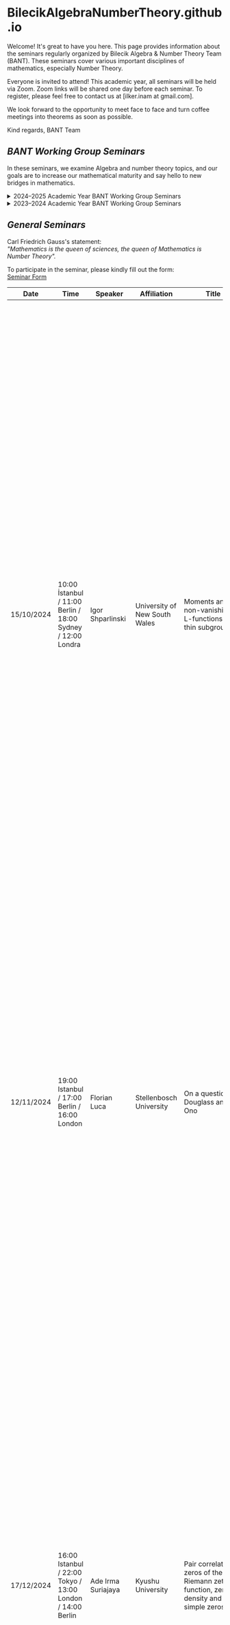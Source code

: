 # BilecikAlgebraNumberTheory.github.io


Welcome! It's great to have you here. This page provides information about the seminars regularly organized by Bilecik Algebra & Number Theory Team (BANT). These seminars cover various important disciplines of mathematics, especially Number Theory.

Everyone is invited to attend! This academic year, all seminars will be held via Zoom. Zoom links will be shared one day before each seminar. To register, please feel free to contact us at [ilker.inam at gmail.com].

We look forward to the opportunity to meet face to face and turn coffee meetings into theorems as soon as possible.


Kind regards,
BANT Team

## *BANT Working Group Seminars*

  <p>In these seminars, we examine Algebra and number theory topics, and our goals are to increase our mathematical maturity and say hello to new bridges in mathematics.</p><details>
  <summary>2024–2025 Academic Year BANT Working Group Seminars</summary>
  <p>This academic year, we will use the book Apostol, T. M. (1998). <i>Introduction to Analytic Number Theory</i>. Springer Science & Business Media in these seminars.</p>

  <table>
    <thead>
        <tr>
            <th>Date</th>
            <th>Speaker</th>
            <th>Title</th>
        </tr>
    </thead>
    <tbody>
      <tr><td>03.10.2024</td><td>İlker İnam</td><td>Divisibility, Greatest common divisor, Prime numbers</td></tr>
        <tr><td>10.10.2024</td><td>Zeynep Demirkol Özkaya</td><td>The fundamental theorem of arithmetic, The series of reciprocals of the primes, The Euclidean algorithm, The greatest common divisor of more than two numbers</td></tr>
        <tr><td>17.10.2024</td><td>Zekiye Pınar Cihan</td><td>The Mobius function μ(n), The Euler totient function φ(n), A relation connecting μ(n) and φ(n), A product formula for φ(n)</td></tr>
        <tr><td>24.10.2024</td><td>İlker İnam</td><td>The Dirichlet product of arithmetical functions, Dirichlet inverses and the Mobius inversion formula, The Mangoldt function Λ(n), Multiplicative functions</td></tr>
        <tr><td>31.10.2024</td><td>Mine Ateş</td><td>Multiplicative functions and Dirichlet multiplication, The inverse of a completely multiplicative function, Liouville's function λ(n), The divisor functions σ_z(n), Generalized convolutions, Formal power series</td></tr>
        <tr><td>07.11.2024</td><td>Zekiye Pınar Cihan</td><td>The Bell series of an arithmetical function, Bell series and Dirichlet multiplication, Derivatives of arithmetical functions, The Selberg identity</td></tr>
        <tr><td>14.11.2024</td><td>Şevval Dündar</td><td>The big oh notation, Asymptotic equality of functions, Euler's summation formula, Some elementary asymptotic formulas</td></tr>
        <tr><td>21.11.2024</td><td>Zeynep Demirkol Özkaya</td><td>The average order of d(n), The average order of the divisor functions σ_z(n), The average order of φ(n), An application to the distribution of lattice points visible from the origin</td></tr>
        <tr><td>28.11.2024</td><td>Mine Ateş</td><td>The average order of μ(n) and of Λ(n), The partial sums of a Dirichlet product, Applications to μ(n) and Λ(n), Another identity for the partial sums of a Dirichlet product</td></tr>
        <tr><td>05.12.2024</td><td>Sashadhar Dutta</td><td>Chebyshev's functions θ(x) and ψ(x), Relations connecting θ(x) and π(n), Some equivalent forms of the prime number theorem</td></tr>
        <tr><td>12.12.2024</td><td>İlker İnam</td><td>Some equivalent forms of the prime number theorem, Inequalities for π(n) and p_n, Shapiro's Tauberian theorem, Applications of Shapiro's theorem, An asymptotic formula for the partial sum ∑ 1/p, The partial sums of the Möbius function, A brief sketch of an elementary proof of the prime number theorem, Selberg's asymptotic formula</td></tr>
        <tr><td>19.12.2024</td><td>Zeynep Demirkol Özkaya</td><td>Definition and basic properties of congruences, Residue classes and complete residue systems, Linear congruences, Reduced residue systems and the Euler-Fermat theorem</td></tr>
        <tr><td>26.12.2024</td><td>BANT Team</td><td>Time Out</td></tr>
        <tr><td>02.01.2025</td><td>BANT Team</td><td>Holiday</td></tr>
        <tr><td>09.01.2025</td><td>Mine Ateş</td><td>Polynomial congruences modulo p, Lagrange's theorem, Applications of Lagrange's theorem, Simultaneous linear congruences, The Chinese remainder theorem, Applications of the Chinese remainder theorem, Polynomial congruences with prime power moduli</td></tr>
        <tr><td>16.01.2025</td><td>Zekiye Pınar Cihan</td><td>The principle of cross-classification, A decomposition property of reduced residue systems</td></tr>
        <tr><td>23.01.2025</td><td>BANT Team</td><td>Winter Break</td></tr>
        <tr><td>30.01.2025</td><td>BANT Team</td><td>Winter Break</td></tr>
        <tr><td>07.02.2025</td><td>BANT Team</td><td>Winter Break</td></tr>
        <tr><td>13.02.2025</td><td>Sashadhar Dutta</td><td>Examples of groups and subgroups, Elementary properties of groups, Construction of subgroups, Characters of finite abelian groups</td></tr>
        <tr><td>20.02.2025</td><td>Murat Özyurt</td><td>The character group, The orthogonality relations for characters, Dirichlet characters, Sums involving Dirichlet characters, The nonvanishing of L(1, x) for real nonprincipal x</td></tr>
        <tr><td>27.02.2025</td><td>İlker İnam</td><td>Chapter 7, whole</td></tr>
        <tr><td>05.03.2025</td><td>Zeynep Demirkol Özkaya</td><td>Functions periodic modulo k. Existence of finite Fourier series for periodic arithmetical functions. Ramanujan's sum and generalizations. Multiplicative properties of the sums sk(n).</td></tr>
        <tr><td>13.03.2025</td><td>Mine Ateş</td><td>Gauss sums associated with Dirichlet characters. Dirichlet characters with nonvanishing Gauss sums. Induced moduli and primitive characters.</td></tr>
        <tr><td>20.03.2025</td><td>Sashadhar Dutta</td><td>Further properties of induced moduli. The conductor of a character. Primitive characters and separable Gauss sums. The finite Fourier series of the Dirichlet characters. Pólya’s inequality for the partial sums of primitive characters. Exercises for Chapter 8.</td></tr>
        <tr><td>27.03.2025</td><td>İlker İnam</td><td>Quadratic residues. Legendre’s symbol and its properties. Evaluation of (-1|p) and (2|p). Gauss' lemma. The quadratic reciprocity law.</td></tr>
        <tr><td>03.04.2025</td><td>BANT Team</td><td>Ramadan Holiday</td></tr>
        <tr><td>10.04.2025</td><td>Zekiye Pınar Cihan</td><td>Applications of the reciprocity law. The Jacobi symbol. Applications to Diophantine equations. Gauss sums and the quadratic reciprocity law. The reciprocity law for quadratic Gauss sums. Another proof of the quadratic reciprocity law. Exercises for Chapter 9.</td></tr>
        <tr><td>17.04.2025</td><td>BANT Team</td><td>Time Out</td></tr>
        <tr><td>24.04.2025</td><td>Zeynep Demirkol Özkaya</td><td>The exponent of a number mod m. Primitive roots. Primitive roots and reduced residue systems. The nonexistence of primitive roots mod 2^α for α ≥ 3. The existence of primitive roots mod p for odd primes p. Primitive roots and quadratic residues. The existence of primitive roots mod p^x. The existence of primitive roots mod 2p^x.</td></tr>
        <tr><td>01.04.2025</td><td>Murat Özyurt</td><td>The nonexistence of primitive roots in the remaining cases. The number of primitive roots mod m. The index calculus. Primitive roots and Dirichlet characters. Real-valued Dirichlet characters mod p^x. Primitive Dirichlet characters mod p^x. Exercises for Chapter 10.</td></tr>
        <tr><td>08.05.2025</td><td>İlker İnam</td><td>The half-plane of absolute convergence of a Dirichlet series. The function defined by a Dirichlet series. Multiplication of Dirichlet series. Euler products. The half-plane of convergence of a Dirichlet series. Analytic properties of Dirichlet series.</td></tr>
        <tr><td>15.05.2025</td><td>Mine Ateş</td><td>Dirichlet series with nonnegative coefficients. Dirichlet series expressed as exponentials of Dirichlet series. Mean value formulas for Dirichlet series. An integral formula for the coefficients of a Dirichlet series. An integral formula for the partial sums of a Dirichlet series. Exercises for Chapter 11.</td></tr>
        <tr><td>22.05.2025</td><td>Sashadhar Dutta</td><td>Properties of the gamma function. Integral representation for the Hurwitz zeta function. A contour integral representation for the Hurwitz zeta function. The analytic continuation of the Hurwitz zeta function. Analytic continuation of ζ(s) and L(s, χ). Hurwitz’s formula for ζ(s, a). The functional equation for the Riemann zeta function.</td></tr>
        <tr><td>29.05.2025</td><td>Zekiye Pınar Cihan</td><td>A functional equation for the Hurwitz zeta function. The functional equation for L-functions. Evaluation of ζ(−n, a). Properties of Bernoulli numbers and Bernoulli polynomials. Formulas for L(0, χ). Approximation of ζ(s, a) by finite sums. Inequalities for |ζ(s, a)|. Inequalities for |ζ(s)| and |L(s, χ)|. Exercises for Chapter 12.</td></tr>
        <tr><td>29.05.2025</td><td>İlker İnam</td><td>Chapter 13 whole</td></tr>
    </tbody>
  </table>
</details>

<details>
  <summary>2023–2024 Academic Year BANT Working Group Seminars</summary>
  <p>This academic year, we will use the book D. S Malik, John M. Mordeson and M. K. Sen, <i>Fundamentals of Abstract Algebra</i>. in these seminars.</p>
<table>
    <thead>
      <tr>
        <th>Date</th>
        <th>Speaker</th>
        <th>Title</th>
      </tr>
    </thead>
    <tbody>
      <tr>
        <td>12/10/2023</td>
        <td>İlker İnam</td>
        <td>Set, Relations, and Integers</td>
      </tr>
      <tr>
        <td>19/10/2023</td>
        <td>Mine Ateş</td>
        <td>Introduction to Groups</td>
      </tr>
      <tr>
        <td>26/10/2023</td>
        <td>Murat Özyurt</td>
        <td>Permutation Groups</td>
      </tr>
      <tr>
        <td>02/11/2023</td>
        <td>Zeynep Demirkol Özkaya</td>
        <td>Subgroups and Normal Subgroups</td>
      </tr>
      <tr>
        <td>09/11/2023</td>
        <td>Zeynep Demirkol Özkaya</td>
        <td>Subgroups and Normal Subgroups</td>
      </tr>
      <tr>
        <td>16/11/2023</td>
        <td>BANT Team</td>
        <td>Time Out</td>
      </tr>
      <tr>
        <td>23/11/2023</td>
        <td>Zeynep Demirkol Özkaya</td>
        <td>Subgroups and Normal Subgroups</td>
      </tr>
      <tr>
        <td>30/11/2023</td>
        <td>Elif Ilgaz Çağlayan</td>
        <td>Homomorphisms and Isomorphisms of Groups</td>
      </tr>
      <tr>
        <td>07/12/2023</td>
        <td>Elif Ilgaz Çağlayan</td>
        <td>Homomorphisms and Isomorphisms of Groups</td>
      </tr>
      <tr>
        <td>14/12/2023</td>
        <td>İlker İnam</td>
        <td>Direct Product of Groups</td>
      </tr>
      <tr>
        <td>21/12/2023</td>
        <td>Zeynep Demirkol Özkaya</td>
        <td>Sylow Theorems</td>
      </tr>
      <tr>
        <td>28/12/2023</td>
        <td>Murat Özyurt</td>
        <td>Solvable and Nilpotent Groups</td>
      </tr>
      <tr>
        <td>04/01/2024</td>
        <td>Pınar Cihan</td>
        <td>Finitely Generated Abelian Groups</td>
      </tr>
      <tr>
        <td>11/01/2024</td>
        <td>Mine Ateş</td>
        <td>Introduction to Rings</td>
      </tr>
      <tr>
        <td>18/01/2024</td>
        <td>Mine Ateş</td>
        <td>Some Important Rings</td>
      </tr>
      <tr>
        <td>25/01/2024</td>
        <td>BANT Team</td>
        <td>Winter Break</td>
      </tr>
      <tr>
        <td>01/02/2024</td>
        <td>BANT Team</td>
        <td>Winter Break</td>
      </tr>
      <tr>
        <td>21/02/2024</td>
        <td>BANT Team</td>
        <td>Winter Break</td>
      </tr>
      <tr>
        <td>28/02/2024</td>
        <td>Pınar Cihan</td>
        <td>Subrings, Ideals, and Homomorphisms</td>
      </tr>
      <tr>
        <td>06/03/2024</td>
        <td>Elif Ilgaz Çağlayan</td>
        <td>Ring Embedding</td>
      </tr>
      <tr>
        <td>13/03/2024</td>
        <td>İlker İnam</td>
        <td>Direct Sum of Rings</td>
      </tr>
      <tr>
        <td>20/03/2024</td>
        <td>Zeynep Demirkol Özkaya</td>
        <td>Polynomial Rings</td>
      </tr>
      <tr>
        <td>27/03/2024</td>
        <td>Zeynep Demirkol Özkaya</td>
        <td>Euclidean Domains</td>
      </tr>
      <tr>
        <td>03/04/2024</td>
        <td>İlker İnam</td>
        <td>Unique Factorization Domains</td>
      </tr>
      <tr>
        <td>10/04/2024</td>
        <td>BANT Team</td>
        <td>Holiday</td>
      </tr>
      <tr>
        <td>17/04/2024</td>
        <td>İlker İnam</td>
        <td>Unique Factorization Domains</td>
      </tr>
      <tr>
        <td>24/04/2024</td>
        <td>Zeynep Demirkol Özkaya</td>
        <td>Maximal, Prime, and Maximal Ideals</td>
      </tr>
      <tr>
        <td>01/05/2024</td>
        <td>BANT Team</td>
        <td>Holiday</td>
      </tr>
      <tr>
        <td>08/05/2024</td>
        <td>Mine Ateş</td>
        <td>Noetherian and Artinian Rings</td>
      </tr>
      <tr>
        <td>15/05/2024</td>
        <td>Elif Ilgaz Çağlayan</td>
        <td>Modules and Vector Spaces</td>
      </tr>
      <tr>
        <td>22/05/2024</td>
        <td>Murat Özyurt</td>
        <td>Rings of Matrices</td>
      </tr>
      <tr>
        <td>29/05/2024</td>
        <td>Zeynep Demirkol Özkaya</td>
        <td>Field Extension</td>
      </tr>
      <tr>
        <td>05/06/2024</td>
        <td>Elif Ilgaz Çağlayan</td>
        <td>Field Extension</td>
      </tr>
    </tbody>
  </table>
</details>

 
## *General Seminars*

Carl Friedrich Gauss's statement:  
*"Mathematics is the queen of sciences, the queen of Mathematics is Number Theory".*  

To participate in the seminar, please kindly fill out the form:  
[Seminar Form](https://forms.gle/X9uevhbwGRSDmTWC9)

| Date         | Time                                      | Speaker              | Affiliation                   | Title                                              | Abstract  |
|-------------|-----------------------------------------|----------------------|------------------------------|--------------------------------------------------|-----------|
| 15/10/2024  | 10:00 İstanbul / 11:00 Berlin / 18:00 Sydney / 12:00 Londra | Igor Shparlinski  | University of New South Wales | Moments and non-vanishing of L-functions over thin subgroups | Moments and non-vanishing of L-functions over thin subgroups. We obtain an asymptotic formula for all moments of Dirichlet L-functions L(1,χ) modulo p when averaged over a subgroup of characters χ of size (p-1)/d with φ(d)=o(log p). Assuming the infinitude of Mersenne primes, the range of our result is optimal and improves and generalises the previous result of S. Louboutin and M. Munsch (2022) for second moments. We also give an asymptotic formula for the second moment of L(1/2,χ) over subgroups of characters of similar size. This leads to non-vanishing results which in some cases improve those of E. Fouvry, E. Kowalski and P. Michel (2023). Additionally, we prove that, in both cases, we can take much smaller subgroups for almost all primes p. Our method relies on pointwise and average estimates on small solutions of linear congruences which in turn leads us to use and modify some results of J. Bourgain, S. V. Konyagin and I. E. Shparlinski (2008) on product sets of Farey fractions. Joint work with Marc Munsch. |
| 12/11/2024  | 19:00 Istanbul / 17:00 Berlin / 16:00 London | Florian Luca  | Stellenbosch University | On a question of Douglass and Ono | It is known that the partition function <span>p(n)</span> obeys Benford’s law in any integer base <span>b ≥ 2</span>. A similar result was obtained by Douglass and Ono for the plane partition function <span>PL(n)</span> in a recent paper. In their paper, Douglass and Ono asked for an explicit version of this result. In particular, given an integer base <span>b ≥ 2</span> and a string <span>f</span> of digits in base <span>b</span>, they asked for an explicit value <span>N(b, f)</span> such that there exists <span>n ≤ N(b, f)</span> with the property that <span>PL(n)</span> starts with the string <span>f</span> when written in base <span>b</span>. In my talk, I will present an explicit value for <span>N(b, f)</span> both for the partition function <span>p(n)</span> as well as for the plane partition function <span>PL(n)</span>. |
| 17/12/2024  | 16:00 Istanbul / 22:00 Tokyo / 13:00 London / 14:00 Berlin | Ade Irma Suriajaya | Kyushu University  | Pair correlation of zeros of the Riemann zeta-function, zero density and simple zeros | Assuming the Riemann Hypothesis (RH), Montgomery (1973) proved a theorem concerning the pair correlation of nontrivial zeros of the Riemann zeta-function. One consequence of this theorem was that, under RH, at least 2/3 of the zeros are simple. We show that this theorem of Montgomery holds unconditionally. In an earlier paper, as an application, under a much weaker hypothesis than RH that all the zeros lie within a narrow vertical box centered on the critical line, we showed that at least 61.7% of zeros of the Riemann zeta-function are simple. We can further weaken the hypothesis using a density hypothesis. Recently we were able to improve a little bit on this proportion, and furthermore found a connection to finding proportion of zeros on the critical line. Inspired by a recent preprint of J. Maynard and K. Pratt, we can additionally weaken our assumption by copying the box finitely many times. This is joint work with Siegfred Alan C. Baluyot, Daniel Alan Goldston, and Caroline L. Turnage-Butterbaugh. |
| 14/01/2025  | 16:00 Istanbul / 13:00 London / 14:00 Berlin / 22:00 Tokyo | Cem Yalçın Yıldırım | Boğaziçi University | Some analogues of pair correlation of zeta zeros | An alternative way to carry out Montgomery's original calculation of the pair correlation of zeta zeros allows us to obtain some other analogous results. In particular, we can approach the problems of correlating zeta zeros and relative maxima on the critical line, and the pair correlation of these maxima. |
| 25/02/2025  | 16:00 Istanbul / 13:00 London / 14:00 Berlin / 22:00 Tokyo | A. Muhammed Uludağ | Galatasaray University | Dyer's outer automorphism of PGL(2,Z) and the codenominator | The codenominator is a function <span>F</span> that extends the Fibonacci sequence to the index set of positive rational numbers. Many known Fibonacci identities carry over to the codenominator. One can express Dyer's outer automorphism of the extended modular group PGL(2, Z) in terms of <span>F</span>. This automorphism can be viewed as an automorphism group of the trivalent tree. The real-covariant modular function <span>Jimm J</span> on the real line is defined via the codenominator. <span>J</span> relates the Stern-Brocot tree to the Bird tree. <span>Jimm</span> induces an involution of the moduli space of rank-2 pseudolattices and is related to the arithmetic of real quadratic irrationals. |
| 25/03/2025  | 16:00 Istanbul / 13:00 London / 14:00 Berlin / 22:00 Tokyo | Özlem İmamoğlu | ETH Zurich | A Lyapunov exponent attached to modular functions  | In joint work with Paloma Bengoechea and Sebastian Herrero we recently defined  a Lyapunov exponent attached to modular functions  and proved its properties. Our work was motivated by the work of Spalding and Veselov as well as conjectures of Kaneko on the values of modular functions at real quadratic irrationalities. In this talk I will first explain the results of Spalding and Veselov and the conjectures of Kaneko. I will then talk about the new results. |
| 27/05/2025  | Istanbul 14:30, London 12:30, Berlin 13:30, Tokyo 20:30, Sydney 21:30, New York 07:30  | John Voight | University of Sydney | Hilbert modular forms obtained from orthogonal modular forms on quaternary lattices | We make explicit the relationship between Hilbert modular forms and orthogonal modular forms arising from positive definite quaternary lattices over the ring of integers of a totally real number field.  Our work uses the Clifford algebra, and it generalizes that of Ponomarev, Bocherer--Schulze-Pillot, and others by allowing for general discriminant, weight, and class group of the base ring.  This is joint work with Eran Assaf, Dan Fretwell, Colin Ingalls, Adam Logan, and Spencer Secord. |
| 10/06/2025  |16:00 Istanbul / 15:00 Berlin / 14:00 Londra / 22:00 Tokyo / 09:00 New York / 23:00 Sydney | Ian Kiming | University of Copenhagen |  Eisenstein series and overconvergence. | I will talk about a series of works from recent years on the rate of overconvergence of certain modular functions that arise from classical Eisenstein series. The question arises because these rates have implications for the finer structure of the Coleman-Mazur eigencurve. Specifically, proving explicit bounds for the rates played a pivotal role in the proofs of "halo" type conjectures for p=2 and p=3 by Buzzard-Kilford and Roe, respectively. Those theorems lead Coleman to formulate a general conjecture for all primes p, and a recent (2025) theorem by myself together with B. Advocaat and G. Wiese proved a version of this conjecture. This new work builds on and uses previous work by myself together with N. Rustom. My aim in this talk will primarily be to explain the content of these results. I will start the talk at a very basic level, talking about overconvergent modular forms and "Katz expansions" in very concrete terms that are accessible to anyone who knows about modular forms. At the end I might be able to sketch some of the ideas that go into the proofs. |



<details>
  <summary>2023–2024 Academic Year General Seminars</summary>



  <table>
    <thead>
      <tr>
        <th>Date</th>
        <th>Time</th>
        <th>Speaker</th>
        <th>Affiliation</th>
        <th>Title</th>
        <th>Abstract</th>
      </tr>
    </thead>
    <tbody>
      <tr>
        <td>19/03/2024</td>
        <td>16:00 Istanbul / 14:00 Berlin / 13:00 London / 22:00 Seoul / 08:00 New York</td>
        <td>Kaisa Matomäki</td>
        <td>University of Turku</td>
        <td>Primes in arithmetic progressions and short intervals without L-functions</td>
        <td>I will discuss my joint work with Jori Merikoski and Joni Teräväinen where we develop a sieve that can detect primes in multiplicatively structured sets under certain conditions. In particular, I will discuss the following two applications: a new L-function free approach to Linnik's problem of bounding the least prime p such that p ≡ a (mod q) (obtaining the bound p << q<sup>350</sup>) and a new L-function free proof that the interval (x−x<sup>39/40</sup>, x] contains primes for every large x.</td>
      </tr>
      <tr>
        <td>02/04/2024</td>
        <td>16.00 Istanbul / 15:00 Berlin / 14:00 London / 23:00 Seoul / 07:00 New York</td>
        <td>Kağan Kurşungöz</td>
        <td>Sabancı University</td>
        <td>A Decomposition of Cylindric Partitions and Cylindric Partitions into Distinct Parts</td>
        <td>After relevant definitions, some motivation, and some results from the literature, we will show that cylindrical decompositions correspond exactly to pairs of an ordinary decomposition and a colored decomposition into different parts. According to the remaining time, we will explain how to obtain the generator functions of cylindrical decompositions in different sections and give examples. This study is a joint work with Halime Ömrüuzun Seyrek (<a href="https://arxiv.org/abs/2308.14514">https://arxiv.org/abs/2308.14514</a>).</td>
      </tr>
      <tr>
        <td>16/04/2024</td>
        <td>16:00 Istanbul / 15:00 Berlin / 14:00 London / 22:00 Seoul / 06:00 New York</td>
        <td>Gabor Wiese</td>
        <td>University of Luxembourg</td>
        <td>Splitting fields of X<sup>n</sup>-X-1 and modular forms</td>
        <td>In his article 'On a theorem of Jordan', Serre considered the family of polynomials f<sub>n</sub>(X) = X<sup>n</sup>-X-1 and the counting function of the number of roots of f<sub>n</sub> over the finite field F<sub>p</sub>, seen as function in p. He explicitly showed the 'modularity' of this function for n=3,4. In this talk, I report on joint work with Alfio Fabio La Rosa and Chandrashekhar Khare, in which we treat the case n=5 in several different ways.</td>
      </tr>
      <tr>
        <td>30/04/2024</td>
        <td>16:00 Istanbul / 15:00 Berlin / 14:00 London / 22:00 Seoul / 06:00 New York</td>
        <td>Ken Ono</td>
        <td>University of Virginia</td>
        <td>The partition function modulo 2 and 4</td>
        <td>The Ramanujan congruences for the partition function have an extraordinary legacy in mathematics. These days research abounds with new congruences for various sorts of restricted partition functions. Unfortunately, very little is known about p(n) modulo powers of 2. In this talk, the speaker will discuss new and old results about the partition function modulo 2 and 4, and will offer a few precise open questions with the idea of catalyzing work in the area.</td>
      </tr>
      <tr>
        <td>14/05/2024</td>
        <td><strong>18:00 Istanbul</strong> / <strong>17:00 Berlin</strong> / <strong>16:00 London</strong> / <strong>00:00 Seoul</strong> / <strong>08:00 New York</strong></td>
        <td>Kenneth Ribet</td>
        <td>University of California, Berkeley</td>
        <td>Cyclotomic points on abelian varieties</td>
        <td>Roughly 30 years ago, I proved: Suppose that A is an abelian variety over a number field K. Then A has only a finite number of torsion points defined over the maximal cyclotomic extension of K. After explaining the ingredients of the proof, I will highlight some questions suggested by this theorem. One natural project is to compute the group of cyclotomic torsion points in some specific examples. If A is J<sub>0</sub>(N), where N is a prime number, then the group of torsion points on A over the maximal cyclotomic extension of Q is the kernel of the Eisenstein ideal on A.</td>
      </tr>
      <tr>
        <td>28/05/2024</td>
        <td>16:00 Istanbul / 15:00 Berlin / 14:00 London / 22:00 Seoul / 06:00 New York</td>
        <td>Kathrin Bringmann</td>
        <td>University of Cologne</td>
        <td>Modular-Type Objects and Asymptotics of Their Coefficients</td>
        <td>In my talk I will report on asymptotics for Fourier coefficients of modular forms and related objects.</td>
      </tr>
    </tbody>
  </table>
</details>



## *Group Members*


| Name & Surname           |
| ------------------------ |
| Mine Ateş                |
| Zekiye Pınar Cihan       |
| [Elif Ilgaz Çağlayan ](https://avesis.bilecik.edu.tr/elif.caglayan)      |
| Şevval Dündar            |
| [ İlker İnam  ](https://avesis.bilecik.edu.tr/ilker.inam)              |
| Bahar Kuloğlu            |
|  [ Zeynep Demirkol Özkaya  ](https://avesis.yyu.edu.tr/zeynepdemirkolozkaya)  |
| Murat Özyurt             |
| Sashadhar Dutta  |


---

<p align="center">Edited by Goca Patron</p>











